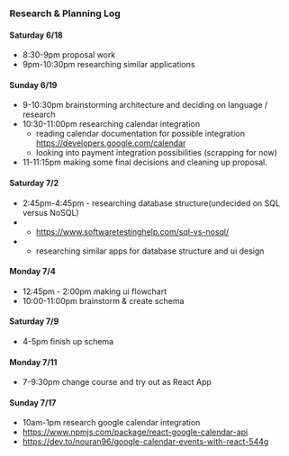 ### Research & Planning Log
#### Saturday 6/18
- 8:30-9pm proposal work  
- 9pm-10:30pm researching similar applications  

#### Sunday 6/19
- 9-10:30pm brainstorming architecture and deciding on language / research  
- 10:30-11:00pm researching calendar integration  
  - reading calendar documentation for possible integration https://developers.google.com/calendar
  - looking into payment integration possibilities (scrapping for now)
- 11-11:15pm making some final decisions and cleaning up proposal.

#### Saturday 7/2
- 2:45pm-4:45pm - researching database structure(undecided on SQL versus NoSQL)
- - https://www.softwaretestinghelp.com/sql-vs-nosql/
- -  researching similar apps for database structure and ui design

#### Monday 7/4
- 12:45pm - 2:00pm making ui flowchart
- 10:00-11:00pm brainstorm & create schema

#### Saturday 7/9
- 4-5pm finish up schema

#### Monday 7/11
- 7-9:30pm change course and try out as React App

#### Sunday 7/17
- 10am-1pm research google calendar integration
- https://www.npmjs.com/package/react-google-calendar-api
- https://dev.to/nouran96/google-calendar-events-with-react-544g